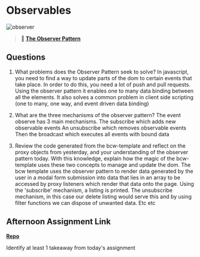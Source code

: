 # Observables

![observer](https://bcw.blob.core.windows.net/public/img/journals/8014045611652045)

> **📖 [The Observer Pattern](https://codeworksacademy.com/fs-student-guide/resources/wk3/04-Observer-Pattern)**

## Questions

1. What problems does the Observer Pattern seek to solve?
In javascript, you need to find a way to update parts of the dom to certain events that take place. In order to do this, you need a lot of push and pull requests. Using the observer pattern
it enables one to many data binding between all the elements. It also solves a common problem in client side scripting (one to many, one way, and event driven data binding)


2. What are the three mechanisms of the observer pattern?
The event observe has 3 main mechanisms.
The subscribe which adds new observable events
An unsubscribe which removes observable events
Then the broadcast which executes all events with bound data


3. Review the code generated from the bcw-template and reflect on the proxy objects from yesterday, and your understanding of the observer pattern today. With this knowledge, explain how the magic of the bcw-template uses these two concepts to manage and update the dom.
The bcw template uses the observer pattern to render data generated by the user in a modal form submission into data that lies in an array to be accessed by proxy listeners which render that data onto the page. Using the 'subscribe' mechanism, a listing is printed. The unsubscribe mechanism, in this case our delete listing would serve this and by using filter functions we can dispose of unwanted data. Etc etc



## Afternoon Assignment Link

**[Repo](https://github.com/Omanmano2/Drake-Owen-SportingGoodStore.git)**

Identify at least 1 takeaway from today's assignment
